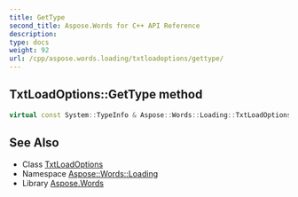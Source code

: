 ```yaml
---
title: GetType
second_title: Aspose.Words for C++ API Reference
description: 
type: docs
weight: 92
url: /cpp/aspose.words.loading/txtloadoptions/gettype/
---
```

## TxtLoadOptions::GetType method




```cpp
virtual const System::TypeInfo & Aspose::Words::Loading::TxtLoadOptions::GetType() const override
```

## See Also

* Class [TxtLoadOptions](../)
* Namespace [Aspose::Words::Loading](../../)
* Library [Aspose.Words](../../../)
